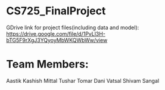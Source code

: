 # CS725_FinalProject
GDrive link for project files(including data and model): https://drive.google.com/file/d/1PvLl3H-bTG5F9rXgJ3YQyoyMbWKQWbWw/view

# Team Members:
  Aastik
  Kashish Mittal
  Tushar Tomar
  Dani Vatsal
  Shivam Sangal
